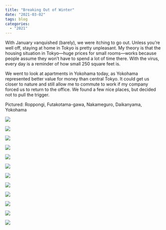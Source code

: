 ```yaml
---
title: "Breaking Out of Winter"
date: "2021-03-02"
tags: blog
categories: 
  - "2021"
---
```


With January vanquished (barely), we were itching to go out. Unless you’re well off, staying at home in Tokyo is pretty unpleasant. My theory is that the housing situation in Tokyo—huge prices for small rooms—works because people assume they won’t have to spend a lot of time there. With the virus, every day is a reminder of how small 250 square feet is.

We went to look at apartments in Yokohama today, as Yokohama represented better value for money than central Tokyo. It could get us closer to nature and still allow me to commute to work if my company forced us to return to the office. We found a few nice places, but decided not to pull the trigger.

Pictured: Roppongi, Futakotama-gawa, Nakameguro, Daikanyama, Yokohama

![](images/DSCF1565-scaled.jpg)

![](images/DSCF1584-scaled.jpg)

![](images/DSCF1677.jpg)

![](images/DSCF1694-scaled.jpg)

![](images/DSCF1411.jpg)

![](images/DSCF1412.jpg)

![](images/DSCF1436.jpg)

![](images/DSCF1568.jpg)

![](images/DSCF1599-scaled.jpg)

![](images/DSCF1617.jpg)

![](images/DSCF1638.jpg)

![](images/DSCF1697-scaled.jpg)

